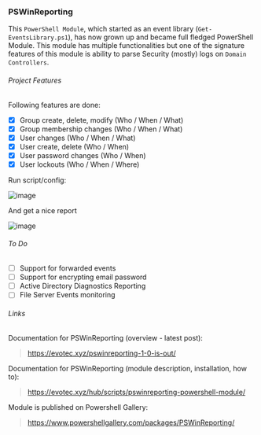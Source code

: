 ### PSWinReporting
This `PowerShell Module`, which started as an event library (`Get-EventsLibrary.ps1`), has now grown up and became full fledged PowerShell Module. This module has multiple functionalities but one of the signature features of this module is ability to parse Security (mostly) logs on `Domain Controllers`.

###### Project Features

Following features are done:

- [x] Group create, delete, modify (Who / When / What)
- [x] Group membership changes (Who / When / What)
- [x] User changes (Who / When / What)
- [x] User create, delete (Who / When)
- [x] User password changes (Who / When)
- [x] User lockouts (Who / When / Where)

Run script/config:

![image](https://evotec.xyz/wp-content/uploads/2018/06/2018-06-10_11-20-08.gif.pagespeed.ce.xrLSOGTIkk.gif)

And get a nice report

![image](https://evotec.xyz/wp-content/uploads/2018/06/PSWinReporting1.0-Example1.png)

###### To Do

- [ ] Support for forwarded events
- [ ] Support for encrypting email password
- [ ] Active Directory Diagnostics Reporting
- [ ] File Server Events monitoring

###### Links

Documentation for PSWinReporting (overview - latest post):
> https://evotec.xyz/pswinreporting-1-0-is-out/

Documentation for PSWinReporting (module description, installation, how to):
> https://evotec.xyz/hub/scripts/pswinreporting-powershell-module/

Module is published on Powershell Gallery:
> https://www.powershellgallery.com/packages/PSWinReporting/
